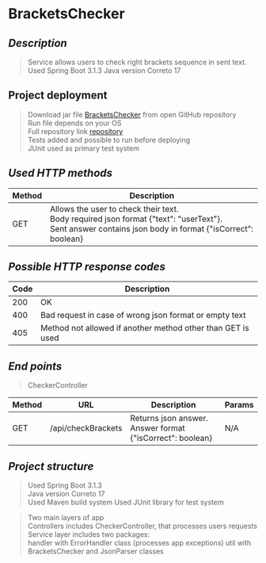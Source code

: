 # BracketsChecker

## _Description_

> Service allows users to check right brackets sequence in sent text.
> Used Spring Boot 3.1.3
> Java version Correto 17

## Project deployment

> Download jar file [BracketsChecker](https://github.com/AleksandrLiagushin/BracketsChecker/blob/master/target/BracketsChecker-0.0.1-SNAPSHOT.jar) from open GitHub repository<br>
> Run file depends on your OS<br>
> Full repository link [repository](https://github.com/AleksandrLiagushin/BracketsChecker)<br>
> Tests added and possible to run before deploying<br>
> JUnit used as primary test system<br>

## _Used HTTP methods_

| Method | Description                                                                                                                                                   |
|--------|---------------------------------------------------------------------------------------------------------------------------------------------------------------|
| GET    | Allows the user to check their text.<br/>Body required json format {"text": "userText"}.<br/> Sent answer contains json body in format {"isCorrect": boolean} |


## _Possible HTTP response codes_

| Code | Description                                                 |
|------|-------------------------------------------------------------|
| 200  | OK                                                          |
| 400  | Bad request in case of wrong json format or empty text      |
| 405  | Method not allowed if another method other than GET is used |


## _End points_

> CheckerController

| Method | URL                | Description                                                      | Params                  |
|--------|--------------------|------------------------------------------------------------------|-------------------------|
| GET    | /api/checkBrackets | Returns json answer. <br/> Answer format {"isCorrect": boolean}  | N/A                     |

## _Project structure_

> Used Spring Boot 3.1.3<br>
> Java version Correto 17<br>
> Used Maven build system
> Used JUnit library for test system

> Two main layers of app<br>
> Controllers includes CheckerController, that processes users requests<br>
> Service layer includes two packages:<br>
> handler with ErrorHandler class (processes app exceptions)
> util with BracketsChecker and JsonParser classes<br>

